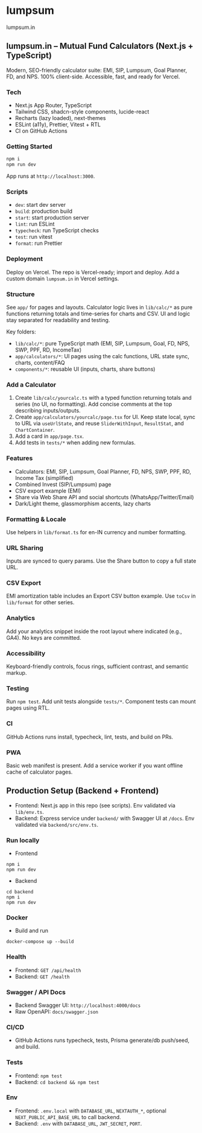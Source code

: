 # lumpsum

lumpsum.in

## lumpsum.in – Mutual Fund Calculators (Next.js + TypeScript)

Modern, SEO-friendly calculator suite: EMI, SIP, Lumpsum, Goal Planner, FD, and NPS. 100% client-side. Accessible, fast, and ready for Vercel.

### Tech

- Next.js App Router, TypeScript
- Tailwind CSS, shadcn-style components, lucide-react
- Recharts (lazy loaded), next-themes
- ESLint (a11y), Prettier, Vitest + RTL
- CI on GitHub Actions

### Getting Started

```bash
npm i
npm run dev
```

App runs at `http://localhost:3000`.

### Scripts

- `dev`: start dev server
- `build`: production build
- `start`: start production server
- `lint`: run ESLint
- `typecheck`: run TypeScript checks
- `test`: run vitest
- `format`: run Prettier

### Deployment

Deploy on Vercel. The repo is Vercel-ready; import and deploy. Add a custom domain `lumpsum.in` in Vercel settings.

### Structure

See `app/` for pages and layouts. Calculator logic lives in `lib/calc/*` as pure functions returning totals and time-series for charts and CSV. UI and logic stay separated for readability and testing.

Key folders:

- `lib/calc/*`: pure TypeScript math (EMI, SIP, Lumpsum, Goal, FD, NPS, SWP, PPF, RD, IncomeTax)
- `app/calculators/*`: UI pages using the calc functions, URL state sync, charts, content/FAQ
- `components/*`: reusable UI (inputs, charts, share buttons)

### Add a Calculator

1. Create `lib/calc/yourcalc.ts` with a typed function returning totals and series (no UI, no formatting). Add concise comments at the top describing inputs/outputs.
2. Create `app/calculators/yourcalc/page.tsx` for UI. Keep state local, sync to URL via `useUrlState`, and reuse `SliderWithInput`, `ResultStat`, and `ChartContainer`.
3. Add a card in `app/page.tsx`.
4. Add tests in `tests/*` when adding new formulas.

### Features

- Calculators: EMI, SIP, Lumpsum, Goal Planner, FD, NPS, SWP, PPF, RD, Income Tax (simplified)
- Combined Invest (SIP/Lumpsum) page
- CSV export example (EMI)
- Share via Web Share API and social shortcuts (WhatsApp/Twitter/Email)
- Dark/Light theme, glassmorphism accents, lazy charts

### Formatting & Locale

Use helpers in `lib/format.ts` for en-IN currency and number formatting.

### URL Sharing

Inputs are synced to query params. Use the Share button to copy a full state URL.

### CSV Export

EMI amortization table includes an Export CSV button example. Use `toCsv` in `lib/format` for other series.

### Analytics

Add your analytics snippet inside the root layout where indicated (e.g., GA4). No keys are committed.

### Accessibility

Keyboard-friendly controls, focus rings, sufficient contrast, and semantic markup.

### Testing

Run `npm test`. Add unit tests alongside `tests/*`. Component tests can mount pages using RTL.

### CI

GitHub Actions runs install, typecheck, lint, tests, and build on PRs.

### PWA

Basic web manifest is present. Add a service worker if you want offline cache of calculator pages.

## Production Setup (Backend + Frontend)

- Frontend: Next.js app in this repo (see scripts). Env validated via `lib/env.ts`.
- Backend: Express service under `backend/` with Swagger UI at `/docs`. Env validated via `backend/src/env.ts`.

### Run locally

- Frontend

```
npm i
npm run dev
```

- Backend

```
cd backend
npm i
npm run dev
```

### Docker

- Build and run

```
docker-compose up --build
```

### Health

- Frontend: `GET /api/health`
- Backend: `GET /health`

### Swagger / API Docs

- Backend Swagger UI: `http://localhost:4000/docs`
- Raw OpenAPI: `docs/swagger.json`

### CI/CD

- GitHub Actions runs typecheck, tests, Prisma generate/db push/seed, and build.

### Tests

- Frontend: `npm test`
- Backend: `cd backend && npm test`

### Env

- Frontend: `.env.local` with `DATABASE_URL`, `NEXTAUTH_*`, optional `NEXT_PUBLIC_API_BASE_URL` to call backend.
- Backend: `.env` with `DATABASE_URL`, `JWT_SECRET`, `PORT`.
